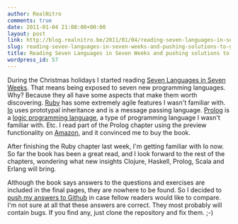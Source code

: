 ```yaml
---
author: RealNitro
comments: true
date: 2011-01-04 21:08:00+00:00
layout: post
link: http://blog.realnitro.be/2011/01/04/reading-seven-languages-in-seven-weeks-and-pushing-solutions-to-github/
slug: reading-seven-languages-in-seven-weeks-and-pushing-solutions-to-github
title: Reading Seven Languages in Seven Weeks and pushing solutions to GitHub
wordpress_id: 57
---
```


During the Christmas holidays I started reading [Seven Languages in Seven Weeks](http://pragprog.com/titles/btlang/seven-languages-in-seven-weeks). That means being exposed to seven new programming languages. Why? Because they all have some aspects that make them worth discovering. [Ruby](http://www.ruby-lang.org/) has some extremely agile features I wasn't familiar with. [Io](http://www.iolanguage.com/) uses prototypal inheritance and is a message passing language. [Prolog](http://en.wikipedia.org/wiki/Prolog) is a [logic programming language](http://en.wikipedia.org/wiki/Logic_programming), a type of programming language I wasn't familiar with. Etc. I read part of the Prolog chapter using the preview functionality on [Amazon](http://www.amazon.com/Seven-Languages-Weeks-Programming-Programmers/dp/193435659X/), and it convinced me to buy the book.

After finishing the Ruby chapter last week, I'm getting familiar with Io now. So far the book has been a great read, and I look forward to the rest of the chapters, wondering what new insights Clojure, Haskell, Prolog, Scala and Erlang will bring.

Although the book says answers to the questions and exercises are included in the final pages, they are nowhere to be found. So I decided to [push my answers to Github](https://github.com/RealNitro/Seven-Languages-in-Seven-Weeks--Solutions) in case fellow readers would like to compare. I'm not sure at all that these answers are correct. They most probably will contain bugs. If you find any, just clone the repository and fix them. ;-)
